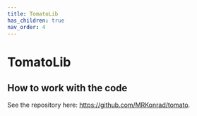 ```yaml
---
title: TomatoLib
has_children: true
nav_order: 4
---
```


# TomatoLib

## How to work with the code

See the repository here: <https://github.com/MRKonrad/tomato>.
